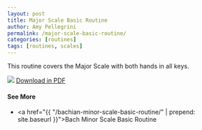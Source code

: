 ```yaml
---
layout: post
title: Major Scale Basic Routine
author: Amy Pellegrini
permalink: /major-scale-basic-routine/
categories: [routines]
tags: [routines, scales]
---
```


This routine covers the Major Scale with both hands in all keys.

<img src='{{ "/sheet-music/scales/major/major-scale-basic-routine/major-scale-basic-routine.svg" | prepend: site.baseurl }}'>
<a href='{{ "/sheet-music/scales/major/major-scale-basic-routine/major-scale-basic-routine.pdf" | prepend: site.baseurl }}' target="_blank">Download in PDF</a>

#### See More

- <a href="{{ "/bachian-minor-scale-basic-routine/" | prepend: site.baseurl }}">Bach Minor Scale Basic Routine</a>
